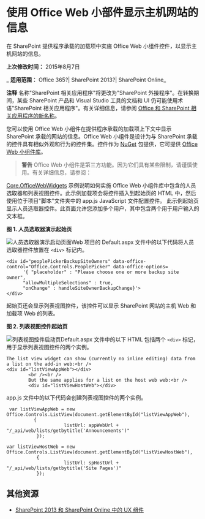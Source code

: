 ﻿
# 使用 Office Web 小部件显示主机网站的信息
在 SharePoint 提供程序承载的加载项中实施 Office Web 小组件控件，以显示主机网站的信息。

 **上次修改时间：** 2015年8月7日

 _ **适用范围：** Office 365?| SharePoint 2013?| SharePoint Online_

 **注释**  名称"SharePoint 相关应用程序"将更改为"SharePoint 外接程序"。在转换期间，某些 SharePoint 产品和 Visual Studio 工具的文档和 UI 仍可能使用术语"SharePoint 相关应用程序"。有关详细信息，请参阅 [Office 和 SharePoint 相关应用程序的新名称](05b07b04-6c8b-4b7e-bd86-e32c589dfead.md#bk_newname)。

您可以使用 Office Web 小组件在提供程序承载的加载项上下文中显示 SharePoint 承载的网站的信息。Office Web 小组件是设计为与 SharePoint 承载的控件具有相似外观和行为的控件集。控件作为 [NuGet](https://www.nuget.org/) 包提供，它可提供 [Office Web 小组件库](http://www.nuget.org/packages/Microsoft.Office.WebWidgets.Experimental/)。

 >**警告**  Office Web 小组件是第三方功能。因为它们具有某些限制，请谨慎使用。有关详细信息，请参阅：

[Core.OfficeWebWidgets](https://github.com/OfficeDev/PnP/tree/dev/Components/Core.OfficeWebWidgets) 示例说明如何实施 Office Web 小组件库中包含的人员选取器和列表视图控件。此示例加载项会将控件插入到起始页的 HTML 中，然后使用位于项目"脚本"文件夹中的 app.js JavaScript 文件配置控件。
此示例起始页显示人员选取器控件。此页面允许您添加多个用户，其中包含两个用于用户输入的文本框。

**图 1. 人员选取器演示起始页**


![人员选取器演示启动页面](media/2d6c1585-9615-45c4-b931-a2e0e7d57b3d.png)Web 项目的 Default.aspx 文件中的以下代码将人员选取器控件放置在  `<div>` 标记内。



```
<div id="peoplePickerBackupSiteOwners" data-office-control="Office.Controls.PeoplePicker" data-office-options=
      '{ "placeholder" : "Please choose one or more backup site owner", 
      "allowMultipleSelections" : true,
      "onChange" : handleSiteOwnerBackupChange}'>
</div>

```

起始页还会显示列表视图控件，该控件可以显示 SharePoint 网站的主机 Web 和加载项 Web 的列表。

**图 2. 列表视图控件起始页**


![列表视图控件启动页](media/c8bc86d4-6cae-4dc0-94a4-97a0e5a49c7d.png)Default.aspx 文件中的以下 HTML 包括两个  `<div>` 标记，用于显示列表视图控件的两个实例。



```
The list view widget can show (currently no inline editing) data from a list on the add-in web:<br />
<div id="listViewAppWeb"></div>
        <br /><br />
        But the same applies for a list on the host web web:<br />
        <div id="listViewHostWeb"></div>

```

app.js 文件中的以下代码会创建列表视图控件的两个实例。



```
 var listViewAppWeb = new Office.Controls.ListView(document.getElementById("listViewAppWeb"),
          {
                     listUrl: appWebUrl + "/_api/web/lists/getbytitle('Announcements')"
           });

var listViewHostWeb = new Office.Controls.ListView(document.getElementById("listViewHostWeb"),
           {
                     listUrl: spHostUrl + "/_api/web/lists/getbytitle('Site Pages')"
           });

```


## 其他资源



- [SharePoint 2013 和 SharePoint Online 中的 UX 组件](ux-components-in-sharepoint-2013-and-sharepoint-online.md)
    
